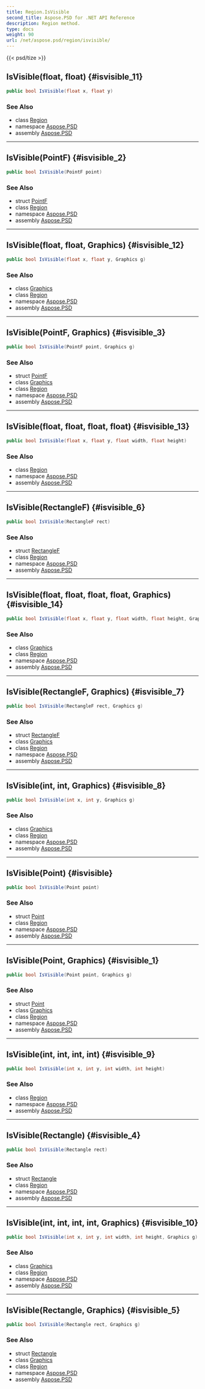 ```yaml
---
title: Region.IsVisible
second_title: Aspose.PSD for .NET API Reference
description: Region method. 
type: docs
weight: 90
url: /net/aspose.psd/region/isvisible/
---
```

{{< psd/tize >}}
## IsVisible(float, float) {#isvisible_11}

```csharp
public bool IsVisible(float x, float y)
```

### See Also

* class [Region](../)
* namespace [Aspose.PSD](../../region/)
* assembly [Aspose.PSD](../../../)

---

## IsVisible(PointF) {#isvisible_2}

```csharp
public bool IsVisible(PointF point)
```

### See Also

* struct [PointF](../../pointf/)
* class [Region](../)
* namespace [Aspose.PSD](../../region/)
* assembly [Aspose.PSD](../../../)

---

## IsVisible(float, float, Graphics) {#isvisible_12}

```csharp
public bool IsVisible(float x, float y, Graphics g)
```

### See Also

* class [Graphics](../../graphics/)
* class [Region](../)
* namespace [Aspose.PSD](../../region/)
* assembly [Aspose.PSD](../../../)

---

## IsVisible(PointF, Graphics) {#isvisible_3}

```csharp
public bool IsVisible(PointF point, Graphics g)
```

### See Also

* struct [PointF](../../pointf/)
* class [Graphics](../../graphics/)
* class [Region](../)
* namespace [Aspose.PSD](../../region/)
* assembly [Aspose.PSD](../../../)

---

## IsVisible(float, float, float, float) {#isvisible_13}

```csharp
public bool IsVisible(float x, float y, float width, float height)
```

### See Also

* class [Region](../)
* namespace [Aspose.PSD](../../region/)
* assembly [Aspose.PSD](../../../)

---

## IsVisible(RectangleF) {#isvisible_6}

```csharp
public bool IsVisible(RectangleF rect)
```

### See Also

* struct [RectangleF](../../rectanglef/)
* class [Region](../)
* namespace [Aspose.PSD](../../region/)
* assembly [Aspose.PSD](../../../)

---

## IsVisible(float, float, float, float, Graphics) {#isvisible_14}

```csharp
public bool IsVisible(float x, float y, float width, float height, Graphics g)
```

### See Also

* class [Graphics](../../graphics/)
* class [Region](../)
* namespace [Aspose.PSD](../../region/)
* assembly [Aspose.PSD](../../../)

---

## IsVisible(RectangleF, Graphics) {#isvisible_7}

```csharp
public bool IsVisible(RectangleF rect, Graphics g)
```

### See Also

* struct [RectangleF](../../rectanglef/)
* class [Graphics](../../graphics/)
* class [Region](../)
* namespace [Aspose.PSD](../../region/)
* assembly [Aspose.PSD](../../../)

---

## IsVisible(int, int, Graphics) {#isvisible_8}

```csharp
public bool IsVisible(int x, int y, Graphics g)
```

### See Also

* class [Graphics](../../graphics/)
* class [Region](../)
* namespace [Aspose.PSD](../../region/)
* assembly [Aspose.PSD](../../../)

---

## IsVisible(Point) {#isvisible}

```csharp
public bool IsVisible(Point point)
```

### See Also

* struct [Point](../../point/)
* class [Region](../)
* namespace [Aspose.PSD](../../region/)
* assembly [Aspose.PSD](../../../)

---

## IsVisible(Point, Graphics) {#isvisible_1}

```csharp
public bool IsVisible(Point point, Graphics g)
```

### See Also

* struct [Point](../../point/)
* class [Graphics](../../graphics/)
* class [Region](../)
* namespace [Aspose.PSD](../../region/)
* assembly [Aspose.PSD](../../../)

---

## IsVisible(int, int, int, int) {#isvisible_9}

```csharp
public bool IsVisible(int x, int y, int width, int height)
```

### See Also

* class [Region](../)
* namespace [Aspose.PSD](../../region/)
* assembly [Aspose.PSD](../../../)

---

## IsVisible(Rectangle) {#isvisible_4}

```csharp
public bool IsVisible(Rectangle rect)
```

### See Also

* struct [Rectangle](../../rectangle/)
* class [Region](../)
* namespace [Aspose.PSD](../../region/)
* assembly [Aspose.PSD](../../../)

---

## IsVisible(int, int, int, int, Graphics) {#isvisible_10}

```csharp
public bool IsVisible(int x, int y, int width, int height, Graphics g)
```

### See Also

* class [Graphics](../../graphics/)
* class [Region](../)
* namespace [Aspose.PSD](../../region/)
* assembly [Aspose.PSD](../../../)

---

## IsVisible(Rectangle, Graphics) {#isvisible_5}

```csharp
public bool IsVisible(Rectangle rect, Graphics g)
```

### See Also

* struct [Rectangle](../../rectangle/)
* class [Graphics](../../graphics/)
* class [Region](../)
* namespace [Aspose.PSD](../../region/)
* assembly [Aspose.PSD](../../../)


